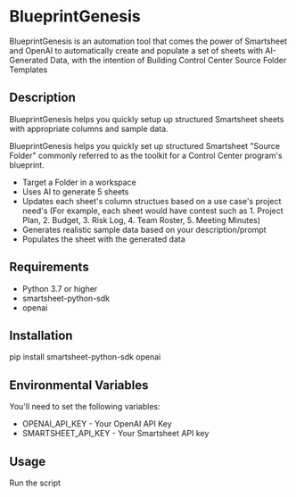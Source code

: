 # BlueprintGenesis
BlueprintGenesis is an automation tool that comes the power of Smartsheet and OpenAI to automatically create and populate a set of sheets with AI-Generated Data, with the intention of Building Control Center Source Folder Templates

## Description
BlueprintGenesis helps you quickly setup up structured Smartsheet sheets with appropriate columns and sample data.

BlueprintGenesis helps you quickly set up structured Smartsheet "Source Folder" commonly referred to as the toolkit for a Control Center program's blueprint.
* Target a Folder in a workspace
* Uses AI to generate 5 sheets
* Updates each sheet's column structues based on a use case's project need's (For example, each sheet would have contest such as 1. Project Plan, 2. Budget, 3. Risk Log, 4. Team Roster, 5. Meeting Minutes)
* Generates realistic sample data based on your description/prompt
* Populates the sheet with the generated data

## Requirements
* Python 3.7 or higher
* smartsheet-python-sdk
* openai

## Installation
pip install smartsheet-python-sdk openai

## Environmental Variables
You'll need to set the following variables:
* OPENAI_API_KEY - Your OpenAI API Key
* SMARTSHEET_API_KEY - Your Smartsheet API key

## Usage
Run the script
